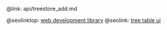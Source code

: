 @link: api/treestore_add.md

@seolinktop: [web development library](https://webix.com)
@seolink: [tree table ui](https://webix.com/widget/treetable/)